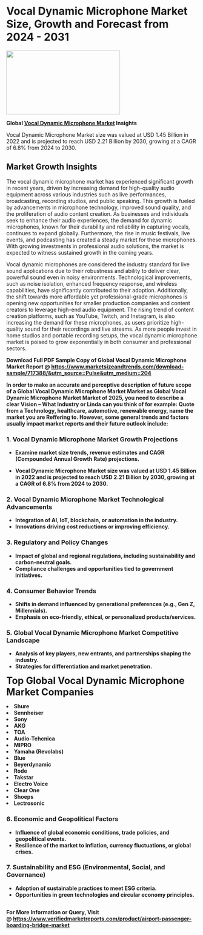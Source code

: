 <H1>Vocal Dynamic Microphone Market Size, Growth and Forecast from 2024 - 2031</H1><img class="aligncenter size-medium wp-image-584254" src="https://thirdeyenews.in/wp-content/uploads/2024/09/Global-Market-Research-300x168.jpeg" alt="" width="300" height="168" /><p><strong>Global&nbsp;<a href="https://www.marketsizeandtrends.com/download-sample/717388/&amp;utm_source=Pulse&amp;utm_medium=204">Vocal Dynamic Microphone Market</a> Insights</strong></p><p>Vocal Dynamic Microphone Market size was valued at USD 1.45 Billion in 2022 and is projected to reach USD 2.21 Billion by 2030, growing at a CAGR of 6.8% from 2024 to 2030.</p><p><h2>Market Growth Insights</h2> <p>The vocal dynamic microphone market has experienced significant growth in recent years, driven by increasing demand for high-quality audio equipment across various industries such as live performances, broadcasting, recording studios, and public speaking. This growth is fueled by advancements in microphone technology, improved sound quality, and the proliferation of audio content creation. As businesses and individuals seek to enhance their audio experiences, the demand for dynamic microphones, known for their durability and reliability in capturing vocals, continues to expand globally. Furthermore, the rise in music festivals, live events, and podcasting has created a steady market for these microphones. With growing investments in professional audio solutions, the market is expected to witness sustained growth in the coming years.</p> <p><strong></strong></p> <p>Vocal dynamic microphones are considered the industry standard for live sound applications due to their robustness and ability to deliver clear, powerful sound even in noisy environments. Technological improvements, such as noise isolation, enhanced frequency response, and wireless capabilities, have significantly contributed to their adoption. Additionally, the shift towards more affordable yet professional-grade microphones is opening new opportunities for smaller production companies and content creators to leverage high-end audio equipment. The rising trend of content creation platforms, such as YouTube, Twitch, and Instagram, is also increasing the demand for these microphones, as users prioritize high-quality sound for their recordings and live streams. As more people invest in home studios and portable recording setups, the vocal dynamic microphone market is poised to grow exponentially in both consumer and professional sectors. <p><strong></p><p><span class=""><strong>Download Full PDF Sample Copy of Global Vocal Dynamic Microphone Market Report</strong> @ <a href="https://www.marketsizeandtrends.com/download-sample/717388/&amp;utm_source=Pulse&amp;utm_medium=204" target="_blank">https://www.marketsizeandtrends.com/download-sample/717388/&amp;utm_source=Pulse&amp;utm_medium=204</a></span></p><p>In order to make an accurate and perceptive description of future scope of a Global&nbsp;Vocal Dynamic Microphone Market Market as Global&nbsp;Vocal Dynamic Microphone Market Market of 2025, you need to describe a clear Vision &ndash; What Industry or Linda can you think of for example: Quote from a Technology, healthcare, automotive, renewable energy, name the market you are Reffering to. However, some general trends and factors usually impact market reports and their future outlook include:</p><h3>1.&nbsp;<strong>Vocal Dynamic Microphone Market Growth Projections</strong></h3><ul><li>Examine market size trends, revenue estimates and CAGR (Compounded Annual Growth Rate) projections.</li><li><p>Vocal Dynamic Microphone Market size was valued at USD 1.45 Billion in 2022 and is projected to reach USD 2.21 Billion by 2030, growing at a CAGR of 6.8% from 2024 to 2030.</p></li></ul><h3>2.&nbsp;<strong>Vocal Dynamic Microphone Market Technological Advancements</strong></h3><ul><li>Integration of AI, IoT, blockchain, or automation in the industry.</li><li>Innovations driving cost reductions or improving efficiency.</li></ul><h3>3.&nbsp;<strong>Regulatory and Policy Changes</strong></h3><ul><li>Impact of global and regional regulations, including sustainability and carbon-neutral goals.</li><li>Compliance challenges and opportunities tied to government initiatives.</li></ul><h3>4.&nbsp;<strong>Consumer Behavior Trends</strong></h3><ul><li>Shifts in demand influenced by generational preferences (e.g., Gen Z, Millennials).</li><li>Emphasis on eco-friendly, ethical, or personalized products/services.</li></ul><h3>5.&nbsp;<strong>Global Vocal Dynamic Microphone Market Competitive Landscape</strong></h3><ul><li>Analysis of key players, new entrants, and partnerships shaping the industry.</li><li>Strategies for differentiation and market penetration.</li></ul><p data-pm-slice="1 1 []"><span style="color: inherit; font-family: inherit; font-size: 25px;">Top Global Vocal Dynamic Microphone Market Companies</span></p><div class="" data-test-id=""><p><li>Shure</li><li> Sennheiser</li><li> Sony</li><li> AKG</li><li> TOA</li><li> Audio-Tehcnica</li><li> MIPRO</li><li> Yamaha (Revolabs)</li><li> Blue</li><li> Beyerdynamic</li><li> Rode</li><li> Takstar</li><li> Electro Voice</li><li> Clear One</li><li> Shoeps</li><li> Lectrosonic</li></p></div><h3>6.&nbsp;<strong>Economic and Geopolitical Factors</strong></h3><ul><li>Influence of global economic conditions, trade policies, and geopolitical events.</li><li>Resilience of the market to inflation, currency fluctuations, or global crises.</li></ul><h3>7.&nbsp;<strong>Sustainability and ESG (Environmental, Social, and Governance)</strong></h3><ul><li>Adoption of sustainable practices to meet ESG criteria.</li><li>Opportunities in green technologies and circular economy principles.</li></ul><h2><strong style="font-size: 14px;">For More Information or Query, Visit @&nbsp;</strong><a style="background-color: #ffffff; font-size: 14px;" href="https://www.marketsizeandtrends.com/report/vocal-dynamic-microphone-market/" target="_blank">https://www.verifiedmarketreports.com/product/airport-passenger-boarding-bridge-market</a></h2>
